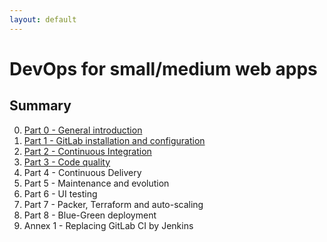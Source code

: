 ```yaml
---
layout: default
---
```

# DevOps for small/medium web apps

## Summary
0. [Part 0 - General introduction](part_00_general_introduction.md)
1. [Part 1 - GitLab installation and configuration](part_01_gitlab_installation_and_configuration.md)
2. [Part 2 - Continuous Integration](part_02_continuous_integration.md)
3. [Part 3 - Code quality](part_03_code_quality.md)
4. Part 4 - Continuous Delivery
5. Part 5 - Maintenance and evolution
6. Part 6 - UI testing
7. Part 7 - Packer, Terraform and auto-scaling
8. Part 8 - Blue-Green deployment
9. Annex 1 - Replacing GitLab CI by Jenkins
